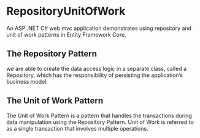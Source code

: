 # RepositoryUnitOfWork
An ASP..NET C# web mvc application demonstrates using repository and unit of work patterns in Entity Framework Core.

## The Repository Pattern
we are able to create the data access logic in a separate class, called a Repository, which has the responsibility of persisting the application’s business model.

## The Unit of Work Pattern
The Unit of Work Pattern is a pattern that handles the transactions during data manipulation using the Repository Pattern. Unit of Work is referred to as a single transaction that involves multiple operations.

